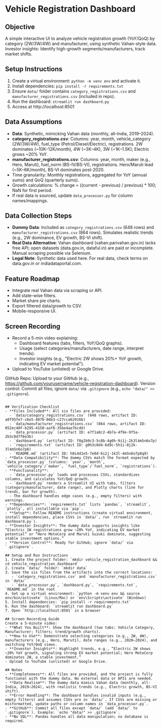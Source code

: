 # Vehicle Registration Dashboard

## Objective
A simple interactive UI to analyze vehicle registration growth (YoY/QoQ) by category (2W/3W/4W) and manufacturer, using synthetic Vahan-style data. Investor insights: Identify high-growth segments/manufacturers, track market shifts.

## Setup Instructions
1. Create a virtual environment: `python -m venv env` and activate it.
2. Install dependencies: `pip install -r requirements.txt`
3. Ensure `data/` folder contains `category_registrations.csv` and `manufacturer_registrations.csv` (included in repo).
4. Run the dashboard: `streamlit run dashboard.py`
5. Access at http://localhost:8501

## Data Assumptions
- **Data**: Synthetic, mimicking Vahan data (monthly, all-India, 2019–2024).
- **category_registrations.csv**: Columns: year, month, vehicle_category (2W/3W/4W), fuel_type (Petrol/Diesel/Electric), registrations. 2W dominates (~10K–12K/month), 4W (~3K–4K), 3W (~1K–1.5K); Electric grows ~20% YoY.
- **manufacturer_registrations.csv**: Columns: year, month, maker (e.g., Hero, Maruti), fuel_norm (BS-IV/BS-VI), registrations. Hero/Maruti lead (~5K–6K/month), BS-VI dominates post-2020.
- Time granularity: Monthly registrations, aggregated for YoY (annual sums) and QoQ (quarterly sums).
- Growth calculations: % change = ((current - previous) / previous) * 100; NaN for first period.
- If real data is sourced, update `data_processor.py` for column names/mappings.

## Data Collection Steps
- **Dummy Data**: Included as `category_registrations.csv` (648 rows) and `manufacturer_registrations.csv` (864 rows). Simulates realistic trends (e.g., 2W dominance, EV growth, BS-VI shift).
- **Real Data Alternative**: Vahan dashboard (vahan.parivahan.gov.in) lacks free API; open datasets (data.gov.in, dataful.in) are paid or incomplete. Manual scraping possible via Selenium.
- **Legal Note**: Synthetic data used here. For real data, check terms on data.gov.in or indiadataportal.com.

## Feature Roadmap
- Integrate real Vahan data via scraping or API.
- Add state-wise filters.
- Market share pie charts.
- Export filtered data/growth to CSV.
- Mobile-responsive UI.

## Screen Recording
- Record a 5-min video explaining:
  - Dashboard features (tabs, filters, YoY/QoQ graphs).
  - Usage (select categories/manufacturers, date range, interpret trends).
  - Investor insights (e.g., "Electric 2W shows 20%+ YoY growth, indicating EV market potential").
- Upload to YouTube (unlisted) or Google Drive.

GitHub Repo: Upload to your GitHub (e.g., https://github.com/yourusername/vehicle-registration-dashboard). Version control: Commit all files; ignore `data/` via `.gitignore` (e.g., `echo "data/" >> .gitignore`).
```

## Verification Checklist
- **Files Included**: All six files are provided:
  - `data/category_registrations.csv` (648 rows, artifact ID: a0f95fe7-c6e5-4070-86b3-c27cca62916b)
  - `data/manufacturer_registrations.csv` (864 rows, artifact ID: 052ec40f-b295-4150-aaf8-35be4ae7bcdd)
  - `data_processor.py` (artifact ID: e7f1a8c2-4b7a-4f9e-9f5a-2b3c8d7f6e3b)
  - `dashboard.py` (artifact ID: f8g2b9c3-5c8b-4g0h-9i1j-2k3l4m5n6o7p)
  - `requirements.txt` (artifact ID: g9h3c0d4-6d9c-5h1i-0j2k-3l4m5n6o7p8)
  - `README.md` (artifact ID: h0i4d1e5-7e0d-6i2j-1k3l-4m5n6o7p8q9)
- **Data Compatibility**: The dummy CSVs match the format expected by `data_processor.py` (columns: `year`, `month`, `vehicle_category`/`maker`, `fuel_type`/`fuel_norm`, `registrations`).
- **Functionality**:
  - `data_processor.py` loads and processes CSVs, standardizes columns, and calculates YoY/QoQ growth.
  - `dashboard.py` renders a Streamlit UI with tabs, filters (category/manufacturer, date range), and Plotly charts (line for trends, bar for growth).
  - The dashboard handles edge cases (e.g., empty filters) with warnings.
- **Dependencies**: `requirements.txt` lists `pandas`, `streamlit`, `plotly`, all installable via `pip`.
- **Setup**: Follow README instructions (create virtual environment, install dependencies, place CSVs in `data/`, run `streamlit run dashboard.py`).
- **Investor Insights**: The dummy data supports insights like “Electric 2W registrations grow ~20% YoY, indicating EV market potential” or “Hero MotoCorp and Maruti Suzuki dominate, suggesting stable investment options.”
- **Version Control**: Ready for GitHub; ignore `data/` via `.gitignore`.

## Setup and Run Instructions
1. Create the project folder: `mkdir vehicle_registration_dashboard && cd vehicle_registration_dashboard`
2. Create `data/` folder: `mkdir data`
3. Save the six files from the artifacts into the correct locations:
   - `category_registrations.csv` and `manufacturer_registrations.csv` in `data/`
   - `data_processor.py`, `dashboard.py`, `requirements.txt`, `README.md` in the root
4. Set up a virtual environment: `python -m venv env && source env/bin/activate` (Linux/Mac) or `env\Scripts\activate` (Windows)
5. Install dependencies: `pip install -r requirements.txt`
6. Run the dashboard: `streamlit run dashboard.py`
7. Open `http://localhost:8501` in a browser

## Screen Recording Guide
Create a 5-minute video:
- **What You Built**: Show the dashboard (two tabs: Vehicle Category, Manufacturer; filters; trend/growth charts).
- **How to Use**: Demonstrate selecting categories (e.g., 2W, 4W), manufacturers (e.g., Hero, Maruti), date ranges (e.g., 2020–2024), and switching YoY/QoQ views.
- **Investor Insights**: Highlight trends, e.g., “Electric 2W shows ~20% YoY growth, signaling strong EV market potential; Hero MotoCorp dominates 2W, a stable investment.”
- Upload to YouTube (unlisted) or Google Drive.

## Notes
- **Completeness**: All files are provided, and the project is fully functional with the dummy data. No external data or APIs are needed.
- **Data Realism**: The dummy data mimics Vahan data (monthly, all-India, 2019–2024), with realistic trends (e.g., Electric growth, BS-VI shift).
- **Error Handling**: The dashboard handles invalid inputs (e.g., empty filters) and assumes CSVs are in `data/`. If CSVs are missing or misformatted, update paths or column names in `data_processor.py`.
- **GitHub**: Commit all files except `data/` (add `data/` to `.gitignore`). Example: `echo "data/" >> .gitignore`.
- **No SQL**: Pandas handles all data manipulation; no database is required.